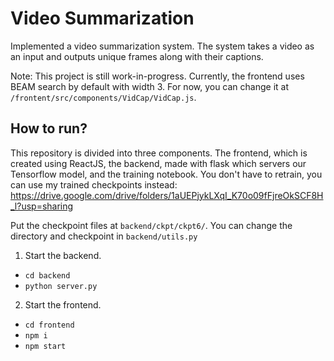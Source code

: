 # Video Summarization

Implemented a video summarization system. The system takes a video as an input and outputs unique frames along with their captions.

Note: This project is still work-in-progress. Currently, the frontend uses BEAM search by default with width 3. For now, you can change it at `/frontent/src/components/VidCap/VidCap.js`. 

## How to run?

This repository is divided into three components. The frontend, which is created using ReactJS, the backend, made with flask which servers our Tensorflow model, and the training notebook. You don't have to retrain, you can use my trained checkpoints instead: https://drive.google.com/drive/folders/1aUEPjykLXqI_K70o09fFjreOkSCF8H_l?usp=sharing

Put the checkpoint files at `backend/ckpt/ckpt6/`. You can change the directory and checkpoint in `backend/utils.py`

1) Start the backend.
* `cd backend`
* `python server.py`

2) Start the frontend.
* `cd frontend`
* `npm i`
* `npm start`
